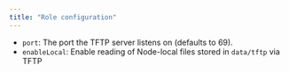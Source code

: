 ```yaml
---
title: "Role configuration"
---
```


- `port`: The port the TFTP server listens on (defaults to 69).
- `enableLocal`: Enable reading of Node-local files stored in `data/tftp` via TFTP
